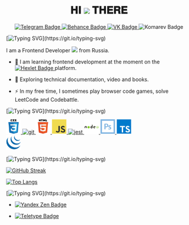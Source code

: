 <div align="center">
<h1>
  𝐇𝐈 
<img src="https://media.giphy.com/media/nnRinBUDyn1VIkJlFz/giphy.gif" width="100">
  𝐓𝐇𝐄𝐑𝐄
<!--<img src="https://media.giphy.com/media/z7TxRm5LBblTWf78nD/giphy.gif" width="150px"/>-->
</h1>
</div>

<!-- <div id="header" align="center">
  <img src="https://media.giphy.com/media/jF1oqkXJL0Mda/giphy.gif" width="500"/>
</div> -->

<div id="badges" align="center">

  <a href="https://t.me/d1mak1ch1g1n">
    <img src="https://img.shields.io/badge/-9cf?style=plastic&logo=telegram&logoColor=white" alt="Telegram Badge"/>  
  </a>
  <a href="https://www.behance.net/dimakichigin">
    <img src="https://img.shields.io/badge/-black?style=plastic&logo=behance&logoColor=white" alt="Behance Badge"/>
  </a>
  <a href="https://vk.com/id83828580">
    <img src="https://img.shields.io/badge/-blue?style=plastic&logo=vk&logoColor=white" alt="VK Badge"/> 
  </a>
   <img src="https://komarev.com/ghpvc/?username=DimaKichigin&style=plastic&color=blueviolet" alt="Komarev Badge"/>
   </div>

 <!--<div align="right">


 </div> -->
 
<!--
<div align="center">
  <img src="https://media.giphy.com/media/JIX9t2j0ZTN9S/giphy.gif" width="300" height="300"/>
</div>
-->
<!-- ### :man_technologist: About Me : -->
 [![Typing SVG](https://readme-typing-svg.herokuapp.com?color=%2336BCF7&lines=About+Me+:)](https://git.io/typing-svg)

I am a Frontend Developer <img src="https://media.giphy.com/media/WUlplcMpOCEmTGBtBW/giphy.gif" width="30"> from Russia.
- :telescope: I am learning frontend development at the moment on the 
  <a href="https://ru.hexlet.io/u/dmitrii_kichigin">
    <img src="https://img.shields.io/badge/Hexlet-blue?style=plastic&logo=hexlet&logoColor=white" alt="Hexlet Badge"/> 
  </a>
 platform.

- :seedling: Exploring technical documentation, video and books.

- :zap: In my free time, I sometimes play browser code games, solve LeetCode and Codebattle.
<!-- ### :hammer_and_wrench: Languages and Tools : -->
 [![Typing SVG](https://readme-typing-svg.herokuapp.com?color=%2336BCF7&lines=Languages+And+Tools+:)](https://git.io/typing-svg)
 
<div>
<a href="https://www.w3schools.com/css/" target="_blank" rel="noreferrer"> <img src="https://raw.githubusercontent.com/devicons/devicon/master/icons/css3/css3-original-wordmark.svg" alt="css3" width="40" height="40"/> </a>
<a href="https://git-scm.com/" target="_blank" rel="noreferrer"> <img src="https://www.vectorlogo.zone/logos/git-scm/git-scm-icon.svg" alt="git" width="40" height="40"/> </a> 
  <a href="https://www.w3.org/html/" target="_blank" rel="noreferrer"> <img src="https://raw.githubusercontent.com/devicons/devicon/master/icons/html5/html5-original-wordmark.svg" alt="html5" width="40" height="40"/> </a> 
  <a href="https://developer.mozilla.org/en-US/docs/Web/JavaScript" target="_blank" rel="noreferrer"> <img src="https://raw.githubusercontent.com/devicons/devicon/master/icons/javascript/javascript-original.svg" alt="javascript" width="40" height="40"/> </a>
  <a href="https://jestjs.io" target="_blank" rel="noreferrer"> <img src="https://www.vectorlogo.zone/logos/jestjsio/jestjsio-icon.svg" alt="jest" width="40" height="40"/> </a>
  <a href="https://nodejs.org" target="_blank" rel="noreferrer"> <img src="https://raw.githubusercontent.com/devicons/devicon/master/icons/nodejs/nodejs-original-wordmark.svg" alt="nodejs" width="40" height="40"/> </a> 
  <a href="https://www.photoshop.com/en" target="_blank" rel="noreferrer"> <img src="https://raw.githubusercontent.com/devicons/devicon/master/icons/photoshop/photoshop-line.svg" alt="photoshop" width="40" height="40"/> </a> 
  <a href="https://www.typescriptlang.org/" target="_blank" rel="noreferrer"> <img src="https://raw.githubusercontent.com/devicons/devicon/master/icons/typescript/typescript-original.svg" alt="typescript" width="40" height="40"/> </a> 
  </div>
   <a href="https://jquery.com/" target="_blank" rel="noreferrer"> <img 
src="https://raw.githubusercontent.com/devicons/devicon/master/icons/jquery/jquery-original.svg" alt="jquery" width="40" height="40"/> </a> 
  </div>
  <!-- ### :fire: My Stats : -->
  
[![Typing SVG](https://readme-typing-svg.herokuapp.com?color=%2336BCF7&lines=My+Stats+:)](https://git.io/typing-svg)

[![GitHub Streak](http://github-readme-streak-stats.herokuapp.com?user=DimaKichigin&theme=nightowl&border_radius=5&date_format=n%2Fj%5B%2FY%5D&ring=7AF6FF)](https://git.io/streak-stats)  

[![Top Langs](https://github-readme-stats.vercel.app/api/top-langs/?username=DimaKichigin&theme=nightowl&border_radius=5&langs_count=6&hide=makefile)](https://github.com/anuraghazra/github-readme-stats)

<!-- ### :writing_hand: Blog Posts : -->

[![Typing SVG](https://readme-typing-svg.herokuapp.com?color=%2336BCF7&lines=Blog+Posts+:)](https://git.io/typing-svg)

- <a href="https://dzen.ru/id/6208e9e7ebf82d5853e4f0ec">
   <img src="https://img.shields.io/badge/YandexZen-black?style=plastic&logo=yandexzen&logoColor=white" alt="Yandex Zen Badge"/> 
<a href="">

- <a href="https://teletype.in/@dimakichigin">
   <img src="https://img.shields.io/badge/Teletype-black?style=plastic&logo=Teletype&logoColor=white" alt="Teletype Badge"/> 
<a href="">


<!-- ![snake gif](https://github.com/gruselhaus/gruselhaus/blob/output/github-contribution-grid-snake.svg) -->



